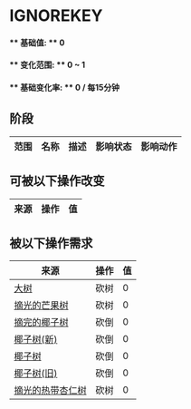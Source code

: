 # IGNOREKEY  
#### ** 基础值: ** 0   
#### ** 变化范围: ** 0 ~ 1  
#### ** 基础变化率: ** 0 / 每15分钟  
## 阶段  
范围  |  名称  |  描述  |  影响状态  |  影响动作  
----  |  ----  |  ----  |  ----  |  ----  
## 可被以下操作改变  
来源  |  操作  |  值  
----  |  ----  |  ----  
## 被以下操作需求  
来源  |  操作  |  值  
----  |  ----  |  ----  
[大树](LargeTree.md)  |  砍树  |  0  
[摘光的芒果树](MangoTreeCleared.md)  |  砍树  |  0  
[摘完的椰子树](PalmTreeCleared.md)  |  砍倒  |  0  
[椰子树(新)](PalmTreeNew.md)  |  砍倒  |  0  
[椰子树](PalmTreeNewMultiEventOld.md)  |  砍倒  |  0  
[椰子树(旧)](PalmTreeOld.md)  |  砍倒  |  0  
[摘光的热带杏仁树](TropicalAlmondTreeCleared.md)  |  砍树  |  0  
